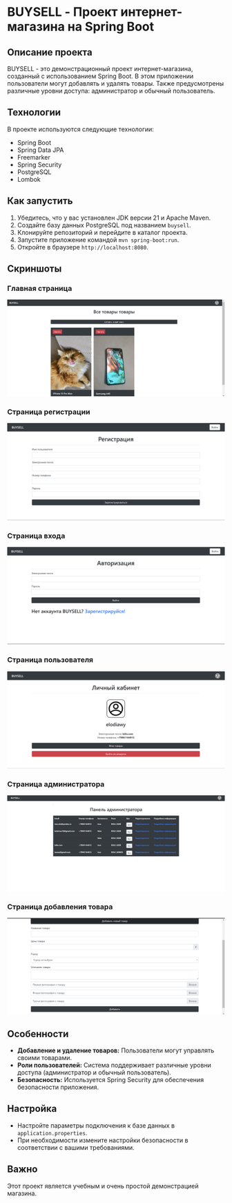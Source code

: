 # BUYSELL - Проект интернет-магазина на Spring Boot

## Описание проекта
BUYSELL - это демонстрационный проект интернет-магазина, созданный с использованием Spring Boot. В этом приложении пользователи могут добавлять и удалять товары. Также предусмотрены различные уровни доступа: администратор и обычный пользователь.

## Технологии
В проекте используются следующие технологии:

- Spring Boot
- Spring Data JPA
- Freemarker
- Spring Security
- PostgreSQL
- Lombok

## Как запустить

1. Убедитесь, что у вас установлен JDK версии 21 и Apache Maven.
2. Создайте базу данных PostgreSQL под названием `buysell`.
3. Клонируйте репозиторий и перейдите в каталог проекта.
4. Запустите приложение командой `mvn spring-boot:run`.
5. Откройте в браузере `http://localhost:8080`.

## Скриншоты

### Главная страница
![Главная страница](/materials/Screenshot_1.png)

### Страница регистрации
![Страница регистрации](/materials/Screenshot_3.png)

### Страница входа
![Страница входа](/materials/Screenshot_4.png)

### Страница пользователя
![Страница списка товаров](/materials/Screenshot_2.png)

### Страница администратора
![Страница администратора](/materials/Screenshot_5.png)

### Страница добавления товара
![Страница администратора](/materials/Screenshot_6.png)

## Особенности

- **Добавление и удаление товаров:** Пользователи могут управлять своими товарами.
- **Роли пользователей:** Система поддерживает различные уровни доступа (администратор и обычный пользователь).
- **Безопасность:** Используется Spring Security для обеспечения безопасности приложения.

## Настройка

- Настройте параметры подключения к базе данных в `application.properties`.
- При необходимости измените настройки безопасности в соответствии с вашими требованиями.

## Важно

Этот проект является учебным и очень простой демонстрацией магазина.
